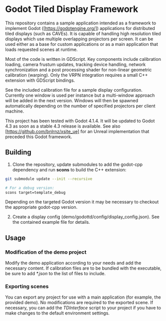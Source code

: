 # Godot Tiled Display Framework

This repository contains a sample application intended as a framework to implement Godot ([https://godotengine.org/]) applications for distributed tiled displays (such as CAVEs). It is capable of handling high resolution tiled displays which use multiple overlapping projectors per screen. It can be used either as a base for custom applications or as a main application that loads requested scenes at runtime.

Most of the code is written in GDScript. Key components include calibration loading, camera frustum updates, tracking device handling, network synchronization and a post processing shader for non-linear geometric calibration (warping). Only the VRPN integration requires a small C++ extension with GDScript bindings.

See the included calibration file for a sample display configuration. Currently one window is used per instance but a multi-window approach will be added in the next version. Windows will then be spawned automatically depending on the number of specified projectors per client machine. 

This project has been tested with Godot 4.1.4. It will be updated to Godot 4.3 as soon as a stable 4.3 release is available. See also [https://github.com/bnlrnz/xsite_ue] for an Unreal implementation that preceded this Godot framework.

## Building
1. Clone the repository, update submodules to add the godot-cpp dependency and run **scons** to build the C++ extension:
```Bash
git submodule update --init --recursive

# For a debug version:
scons target=template_debug
```

Depending on the targeted Godot version it may be necessary to checkout the appropriate godot-cpp version.

2. Create a display config (demo/godottd/config/display_config.json). See the contained example file for details.

## Usage
### Modification of the demo project
Modify the demo application according to your needs and add the necessary content. If calibration files are to be bundled with the executable, be sure to add *\*.json* to the list of files to include.

### Exporting scenes
You can export any project for use with a main application (for example, the provided demo). No modifications are required to the exported scene. If necessary, you can add the *TDInterface* script to your project if you have to make changes to the default environment settings.
